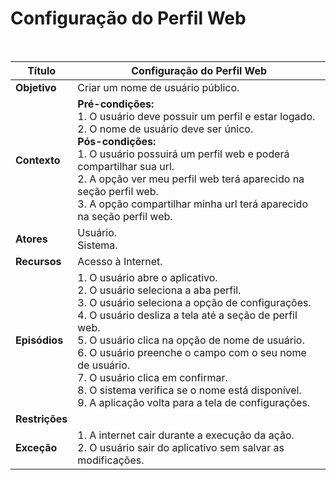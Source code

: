 # Configuração do Perfil Web

<br />

|Título|Configuração do Perfil Web|
|------|--------------------------|
|**Objetivo**|Criar um nome de usuário público.|
|**Contexto**|**Pré-condições:** <br/>1. O usuário deve possuir um perfil e estar logado.<br/>2. O nome de usuário deve ser único.<br/>**Pós-condições:** <br/>1. O usuário possuirá um perfil web e poderá compartilhar sua url.<br/>2. A opção ver meu perfil web terá aparecido na seção perfil web.<br/>3. A opção compartilhar minha url terá aparecido na seção perfil web.|
|**Atores**|Usuário.<br/>Sistema.|
|**Recursos**|Acesso à Internet.|
|**Episódios**|1. O usuário abre o aplicativo.<br/>2. O usuário seleciona a aba perfil.<br/>3. O usuário seleciona a opção de configurações.<br/>4. O usuário desliza a tela até a seção de perfil web.<br/>5. O usuário clica na opção de nome de usuário.<br/>6. O usuário preenche o campo com o seu nome de usuário.<br/>7. O usuário clica em confirmar.<br/>8. O sistema verifica se o nome está disponível.<br/>9. A aplicação volta para a tela de configurações.|
|**Restrições** ||
|**Exceção**|1. A internet cair durante a execução da ação.<br/>2. O usuário sair do aplicativo sem salvar as modificações.|
